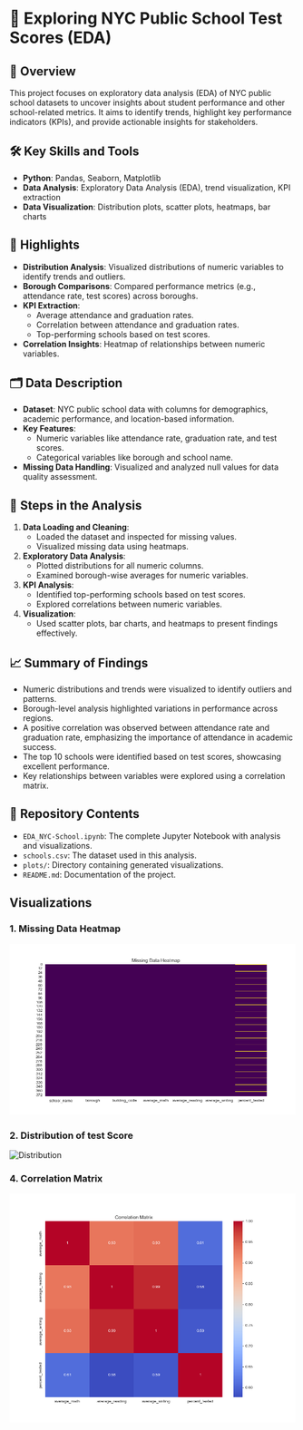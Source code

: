 # 🏫 Exploring NYC Public School Test Scores (EDA)

## 📜 Overview
This project focuses on exploratory data analysis (EDA) of NYC public school datasets to uncover insights about student performance and other school-related metrics. It aims to identify trends, highlight key performance indicators (KPIs), and provide actionable insights for stakeholders.

## 🛠️ **Key Skills and Tools**
- **Python**: Pandas, Seaborn, Matplotlib
- **Data Analysis**: Exploratory Data Analysis (EDA), trend visualization, KPI extraction
- **Data Visualization**: Distribution plots, scatter plots, heatmaps, bar charts

## 🔑 **Highlights**
- **Distribution Analysis**: Visualized distributions of numeric variables to identify trends and outliers.
- **Borough Comparisons**: Compared performance metrics (e.g., attendance rate, test scores) across boroughs.
- **KPI Extraction**: 
  - Average attendance and graduation rates.
  - Correlation between attendance and graduation rates.
  - Top-performing schools based on test scores.
- **Correlation Insights**: Heatmap of relationships between numeric variables.

## 🗂️ **Data Description**
- **Dataset**: NYC public school data with columns for demographics, academic performance, and location-based information.
- **Key Features**:
  - Numeric variables like attendance rate, graduation rate, and test scores.
  - Categorical variables like borough and school name.
- **Missing Data Handling**: Visualized and analyzed null values for data quality assessment.

## 🧰 **Steps in the Analysis**
1. **Data Loading and Cleaning**:
   - Loaded the dataset and inspected for missing values.
   - Visualized missing data using heatmaps.
2. **Exploratory Data Analysis**:
   - Plotted distributions for all numeric columns.
   - Examined borough-wise averages for numeric variables.
3. **KPI Analysis**:
   - Identified top-performing schools based on test scores.
   - Explored correlations between numeric variables.
4. **Visualization**:
   - Used scatter plots, bar charts, and heatmaps to present findings effectively.
  
## 📈 Summary of Findings
- Numeric distributions and trends were visualized to identify outliers and patterns.
- Borough-level analysis highlighted variations in performance across regions.
- A positive correlation was observed between attendance rate and graduation rate, emphasizing the importance of attendance in academic success.
- The top 10 schools were identified based on test scores, showcasing excellent performance.
- Key relationships between variables were explored using a correlation matrix.


## 📂 **Repository Contents**
- `EDA_NYC-School.ipynb`: The complete Jupyter Notebook with analysis and visualizations.
- `schools.csv`: The dataset used in this analysis.
- `plots/`: Directory containing generated visualizations.
- `README.md`: Documentation of the project.

## Visualizations

### 1. Missing Data Heatmap
![Missing Data Heatmap](plots/missing_data_heatmap.png)

### 2. Distribution of test Score
![Distribution](plots/distribution_percent_tested.png.png)

### 4. Correlation Matrix
![Correlation Matrix](plots/correlation_matrix.png)

